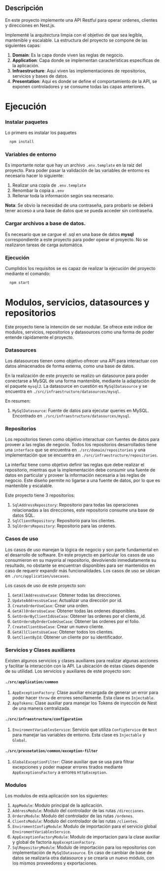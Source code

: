 ## Descripción

En este proyecto implemente una API Restful para operar ordenes, clientes y direcciones en Nest.js.

Implementé la arquitectura limpia con el objetivo de que sea legible, mantenible y escalable. La estructura del proyecto se compone de las siguientes capas:

1. **Domain**: Es la capa donde viven las reglas de negocio.
2. **Application**: Capa donde se implementan características específicas de la aplicación.
3. **Infraestructure**: Aquí viven las implementaciones de repositorios, servicios y bases de datos.
4. **Presentation**: Aquí es donde se define el comportamiento de la API, se exponen controladores y se consume todas las capas anteriores.

# Ejecución

### Instalar paquetes

Lo primero es instalar los paquetes
```bash
  npm install
```

### Variables de entorno

Es importante notar que hay un archivo `.env.template` en la raíz del proyecto. Para poder pasar la validación de las variables de entorno es necesario hacer lo siguiente:

1. Realizar una copia de `.env.template`
2. Renombar la copia a `.env`
3. Rellenar toda la información según sea necesario.


**Nota**: Se obvio la necesidad de una contraseña, para probarlo se deberá tener acceso a una base de datos que se pueda acceder sin contraseña.

### Cargar archivos a base de datos.

Es necesario que se cargue el .sql en una base de datos **mysql** correspondiente a este proyecto para poder operar el proyecto. No se realizaron tareas de carga automática.

### Ejecución

Cumplidos los requisitos se es capaz de realizar la ejecución del proyecto mediante el comando:

```bash
  npm start
```


# Modulos, servicios, datasources y repositorios

Este proyecto tiene la intención de ser modular. Se ofrece este indice de modulos, servicios, repositorios y datasources como una forma de poder entende rápidamente el proyecto.

### Datasources

Los datasources tienen como objetivo ofrecer una API para interactuar con datos almacenados de forma externa, como una base de datos.

En la realización de este proyecto se realizo un datasource para poder conectarse a MySQL de una forma mantenible, mediante la adaptación de el paquete `mysql2`. La datasource en cuestión es `MySqlDatasource` y se encuentra en `./src/infraestructure/datasources/mysql`.

En resumen:

  1. `MySqlDatasource`: Fuente de datos para ejecutar queries en MySQL. Encontrado en `./src/infraestructure/datasources/mysql`.

### Repositorios

Los repositorios tienen como objetivo interactuar con fuentes de datos para proveer a las reglas de negocio. Todos los repositorios desarrollados tiene una `interface` que se encuentra en `./src/domain/repositories` y una implementación que se encuentra en `./src/infraestructure/repositories`. 

La interfaz tiene como objetivo definir las reglas que debe realizar el repositorio, mientras que la implementación debe consumir una fuente de datos en particular y proveer la información necesaria a las reglas de negocio. Este diseño permite no ligarse a una fuente de datos, por lo que es mantenible y escalable.

Este proyecto tiene 3 repositorios:

1. `SqlAddressRepository`: Repositorio para todas las operaciones relacionadas a las direcciones, este repositorio consume una base de datos SQL.
2. `SqlClientRepository`: Repositorio para los clientes.
3. `SqlOrdersRepository`: Repositorio para las ordenes.


### Casos de uso

Los casos de uso manejan la lógica de negocio y son parte fundamental en el desarrollo de software. En este proyecto en particular los casos de uso consumieron en su mayoría al repositorio, devolviendo inmediatamente su resultado, no obstante se encuentran disponibles para ser mantenidos en caso de requerir expandir más funcionalidades. Los casos de uso se ubican en `./src/application/usecases`.

Los casos de uso de este proyecto son:

1. `GetAllAddressUseCase`: Obtener todas las direcciones.
2. `UpdateAddressUseCase`: Actualizar una dirección por id.
3. `CreateOrderUseCase`: Crear una orden.
4. `GetAllOrdersUseCase`: Obtener todas las ordenes disponibles.
5. `GetOrderByClientIdUseCase`: Obtener las ordenes por el cliente_id.
6. `GetOrdersByOrderCodeUseCase`: Obtener las ordenes por el folio.
7. `CreateClientUseCase`: Crear un nuevo cliente.
8. `GetAllClientsUseCase`: Obtener todos los clientes.
9. `GetClientById`: Obtener un cliente por su identificador.

### Servicios y Clases auxiliares

Existen algunos servicios y clases auxiliares para realizar algunas acciones y facilitar la interacción con la API. La ubicación de estas clases depende de su utilidad. Los servicios y auxiliares de este proyecto son:


#### `./src/application/common`
1. ``AppExceptionFactory``: Clase auxiliar encargada de generar un error para poder hacer `throw` de errores sencillamente. Esta clase es `Injectable`.
2. `AppTokens`: Clase auxiliar para manejar los Tokens de inyección de Nest de una manera centralizada.

#### `./src/infraestructure/configuration`
1. `EnviromentVariablesService`: Servicio que utiliza `ConfigService` de `Nest` para manejar las variables de entorno. Esta clase es `Injectable` y `Global`.


#### `./src/presnetation/common/exception-filter`

1. `GlobalExceptionFilter`: Clase auxiliar que se usa para filtrar excepciones y poder mapear errores tirados mediante `AppExceptionsFactory` a errores `HttpException`.

### Modulos

Los modulos de esta aplicación son los siguientes:

1. `AppModule`: Modulo principal de la aplicación.
2. `AddressModule`: Modulo del controlador de las rutas `/direcciones`.
3. `OrdersModule`: Modulo del controlador de las rutas `/ordenes`.
4. `ClientsModule`: Modulo del controlador de las rutas `/clientes`.
5. `EnviromentConfigModule`: Modulo de importación para el servicio global `EnviromentVariablesService`.
6. `AppExceptionFactoryModule`: Modulo de importacion para la clase auxiliar y global de factoría `AppExceptionFactory`.
7. `SqlRepositoryModule`: Modulo de importación para los repositorios con implementación de `MySqlDatasource`. En caso de cambiar de base de datos se realizaría otra datasource y se crearía un nuevo módulo, con los mismos proveedores y exportaciones.

